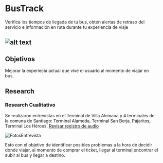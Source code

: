 # BusTrack

Verifica los tiempos de llegada de tu bus, obtén alertas de retraso del servicio e información en ruta durante tu experiencia de viaje

![alt text]()
---
## Objetivos
Mejorar la experiecia actual que vive el usuario al momento de viajar en bus. 

## Research

### Research Cualitativo

Se realizaron entrevistas en el Terminal de Villa Alemana y 4 terminales de la comuna de Santiago: Terminal Alameda, Terminal San Borja, Pájaritos, Terminal Los Héroes. [Revisar registro de audio](https://drive.google.com/open?id=1JoxWu37AwOk8YRdc0Gej38Np61dzQOx-)

![FotosEntrevista](https://image.ibb.co/fN5tn7/entrevistasbus.jpg)

Esto con el objetivo de identificar posibles problemas a la hora de decidir donde viajar, al momento de comprar el ticket, llegar al terminal,encontrar el  subir al bus y llegar a destino.
